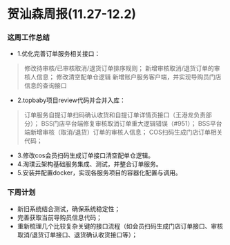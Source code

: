 # 贺汕森周报(11.27-12.2)
### 这周工作总结
* 1.优化完善订单服务相关接口：
> 修改待审核/已审核取消/退货订单排序规则；
> 新增审核取消/退货订单的审核人信息；
> 修改清空配单仓逻辑
> 新增账户服务客户端，并实现导购员门店信息的查询接口
* 2.topbaby项目review代码并合并入库：
> 订单服务自提订单扫码确认收货和自提订单详情页接口（王港龙负责部分）；
> BSS门店平台端修复审核取消订单重大逻辑错误（#951）；
> BSS平台端新增审核（取消/退货）订单的审核人信息；
> COS扫码生成门店订单相关代码；
* 3.修改cos会员扫码生成订单接口清空配单仓逻辑。
* 4.淘璞云架构基础服务集成、测试，并整合订单服务。
* 5.安装并配置docker，实现各服务项目的容器化配置与调用。
### 下周计划
* 新旧系统结合测试，确保系统稳定性；
* 完善获取当前导购员信息代码；
* 重新梳理几个比较复杂关键的接口流程（如会员扫码生成门店订单接口、审核取消/退货订单接口、退货确认收货接口等）；